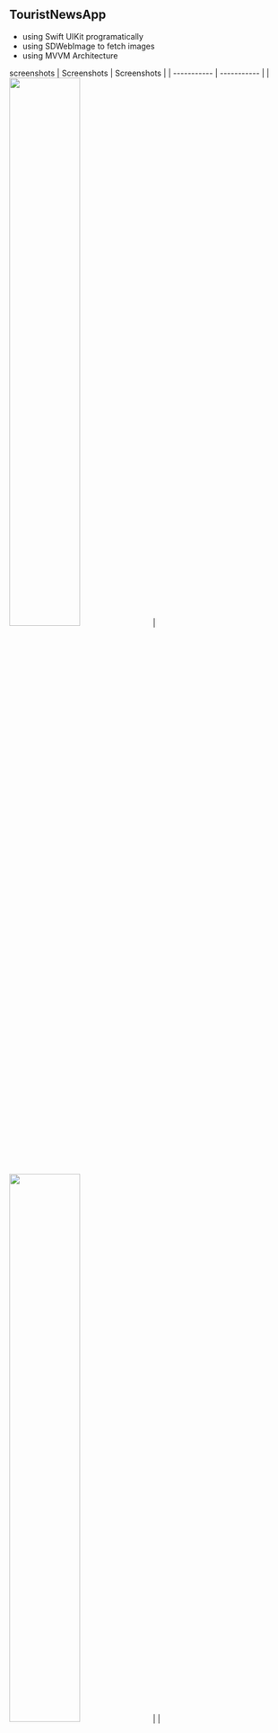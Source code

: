 

## TouristNewsApp
- using Swift UIKit programatically
- using SDWebImage to fetch images
- using MVVM Architecture

screenshots
| Screenshots      | Screenshots |
| ----------- | ----------- |
| <img src = "https://github.com/mbayi-ios/TouristNewsApp/assets/91916741/8b882593-e47b-464c-bbc5-2084de129f32" width="50%" /> | <img src = "https://github.com/mbayi-ios/TouristNewsApp/assets/91916741/54922500-970c-44c7-9619-33cc74aec0ce" width="50%" />      |
| <img src = "https://github.com/mbayi-ios/TouristNewsApp/assets/91916741/0c5bf3d1-8d52-409e-8234-3f3cab2aaef4" width="50%" />    | <img src = "https://github.com/mbayi-ios/TouristNewsApp/assets/91916741/e31339c5-801f-490a-9b48-d60ed062b32a" width="50%" />         |

